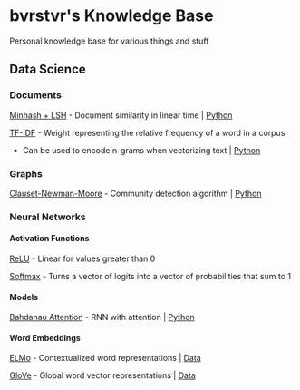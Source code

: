 # bvrstvr's Knowledge Base
Personal knowledge base for various things and stuff

## Data Science
### Documents
[Minhash + LSH](http://infolab.stanford.edu/~ullman/mmds/ch3.pdf) - Document similarity in linear time | [Python](https://github.com/ekzhu/datasketch)

[TF-IDF](http://tfidf.com) - Weight representing the relative frequency of a word in a corpus
* Can be used to encode n-grams when vectorizing text | [Python](https://scikit-learn.org/stable/modules/generated/sklearn.feature_extraction.text.TfidfTransformer.html)

### Graphs
[Clauset-Newman-Moore](https://arxiv.org/pdf/cond-mat/0408187.pdf) - Community detection algorithm | [Python](https://github.com/ekzhu/datasketch)

### Neural Networks
#### Activation Functions
[ReLU](https://machinelearningmastery.com/rectified-linear-activation-function-for-deep-learning-neural-networks/) - Linear for values greater than 0

[Softmax](https://medium.com/data-science-bootcamp/understand-the-softmax-function-in-minutes-f3a59641e86d) - Turns a vector of logits into a vector of probabilities that sum to 1

#### Models
[Bahdanau Attention](https://arxiv.org/pdf/1409.0473.pdf) - RNN with attention | [Python](https://www.tensorflow.org/tutorials/text/nmt_with_attention)

#### Word Embeddings
[ELMo](https://arxiv.org/pdf/1802.05365.pdf) - Contextualized word representations | [Data](https://allennlp.org/elmo)

[GloVe](https://nlp.stanford.edu/pubs/glove.pdf) - Global word vector representations | [Data](https://nlp.stanford.edu/projects/glove/)
